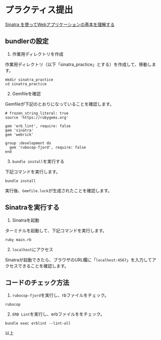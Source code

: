 # プラクティス提出
[Sinatra を使ってWebアプリケーションの基本を理解する](https://bootcamp.fjord.jp/practices/157)


## bundlerの設定
1. 作業用ディレクトリを作成

作業用ディレクトリ（以下「sinatra_practice」とする）を作成して、移動します。

```
mkdir sinatra_practice
cd sinatra_practice
```

2. Gemfileを確認

Gemfileが下記のとおりになっていることを確認します。

```
# frozen_string_literal: true
source 'https://rubygems.org'

gem 'erb_lint', require: false
gem 'sinatra'
gem 'webrick'

group :development do
  gem 'rubocop-fjord', require: false
end
```

3. `bundle install`を実行する
   
下記コマンドを実行します。

```
bundle install
```

実行後、`Gemfile.lock`が生成されたことを確認します。

## Sinatraを実行する
1. Sinatraを起動

ターミナルを起動して、下記コマンドを実行します。

```
ruby main.rb
```

2. `localhost`にアクセス
   
Sinatraが起動できたら、ブラウザのURL欄に「`localhost:4567`」を入力してアクセスできることを確認します。

## コードのチェック方法
1. `rubocop-fjord`を実行し、rbファイルをチェック。

```
rubocop
```

2. `ERB Lint`を実行し、erbファイルををチェック。

```
bundle exec erblint --lint-all
```

以上
